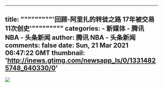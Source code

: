 
---
title: """""""""'回顾-阿里扎的转徙之路 17年被交易11次创史'"""""""""
categories: 
    - 新媒体
    - 腾讯 NBA - 头条新闻
author: 腾讯 NBA - 头条新闻
comments: false
date: Sun, 21 Mar 2021 06:47:22 GMT
thumbnail: 'http://inews.gtimg.com/newsapp_ls/0/13314825748_640330/0'
---

<div>   
<img src="http://inews.gtimg.com/newsapp_ls/0/13314825748_640330/0" referrerpolicy="no-referrer">  
</div>
            